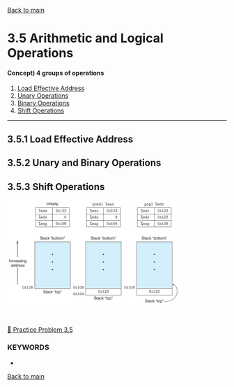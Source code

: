 [Back to main](https://github.com/JoonHyeok-hozy-Kim/computer_systems_study#readme)

# 3.5 Arithmetic and Logical Operations
#### Concept) 4 groups of operations
1. [Load Effective Address]()
2. [Unary Operations]()
3. [Binary Operations]()
4. [Shift Operations]()

---

## 3.5.1 Load Effective Address


## 3.5.2 Unary and Binary Operations


## 3.5.3 Shift Operations



<p align="left">
  <img src="https://github.com/JoonHyeok-hozy-Kim/computer_systems_study/blob/main/contents/ch_03/images/03_04_02_program_stack.png" width="80%">
</p>
<br>

[:orange_book: Practice Problem 3.5](https://github.com/JoonHyeok-hozy-Kim/computer_systems_study/blob/main/contents/ch_03/problems/practice_problems.md#practice-problem-35)



### KEYWORDS
* 


[Back to main](https://github.com/JoonHyeok-hozy-Kim/computer_systems_study#readme)